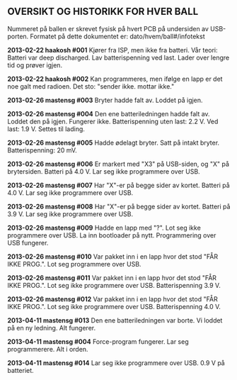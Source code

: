 
OVERSIKT OG HISTORIKK FOR HVER BALL
-----------------------------------
Nummeret på ballen er skrevet fysisk på hvert PCB på undersiden av USB-porten.
Formatet på dette dokumentet er: dato/hvem/ball#/infotekst


**2013-02-22  haakosh  #001**
Kjører fra ISP, men ikke fra batteri. Vår teori: Batteri var deep discharged. Lav batterispenning ved last. Lader over lengre tid og prøver igjen.

**2013-02-22  haakosh #002**
Kan programmeres, men ifølge en lapp er det noe galt med radioen. Det sto: "sender ikke. mottar ikke."

**2013-02-26  mastensg #003**
Bryter hadde falt av. Loddet på igjen.

**2013-02-26  mastensg #004**
Den ene batteriledningen hadde falt av. Loddet den på igjen. Fungerer ikke.
Batterispenning uten last: 2.2 V. Ved last: 1.9 V. Settes til lading.

**2013-02-26  mastensg #005**
Hadde ødelagt bryter. Satt på intakt bryter. Batterispenning: 20 mV.

**2013-02-26  mastensg #006**
Er markert med "X3" på USB-siden, og "X" på brytersiden. Batteri på 4.0 V. Lar
seg ikke programmere over USB.

**2013-02-26  mastensg #007**
Har "X"-er på begge sider av kortet. Batteri på 4.0 V. Lar seg ikke programmere
over USB.

**2013-02-26  mastensg #008**
Har "X"-er på begge sider av kortet. Batteri på 3.9 V. Lar seg ikke programmere
over USB.

**2013-02-26  mastensg #009**
Hadde en lapp med "?". Lot seg ikke programmere over USB. La inn bootloader på
nytt. Programmering over USB fungerer.

**2013-02-26  mastensg #010**
Var pakket inn i en lapp hvor det stod "FÅR IKKE PROG.". Lot seg programmere
over USB.

**2013-02-26  mastensg #011**
Var pakket inn i en lapp hvor det stod "FÅR IKKE PROG.". Lot seg ikke
programmere over USB. Batterispenning 3.9 V.

**2013-02-26  mastensg #012**
Var pakket inn i en lapp hvor det stod "FÅR IKKE PROG.". Lot seg ikke
programmere over USB. Batterispenning 4.0 V.

**2013-04-11  mastensg #013**
Den ene batteriledningen var borte. Vi loddet på en ny ledning. Alt fungerer.

**2013-04-11  mastensg #004**
Force-program fungerer. Lar seg programmerere. Alt i orden.

**2013-04-11  mastensg #014**
Lar seg ikke programmere over USB. 0.9 V på batteriet.
